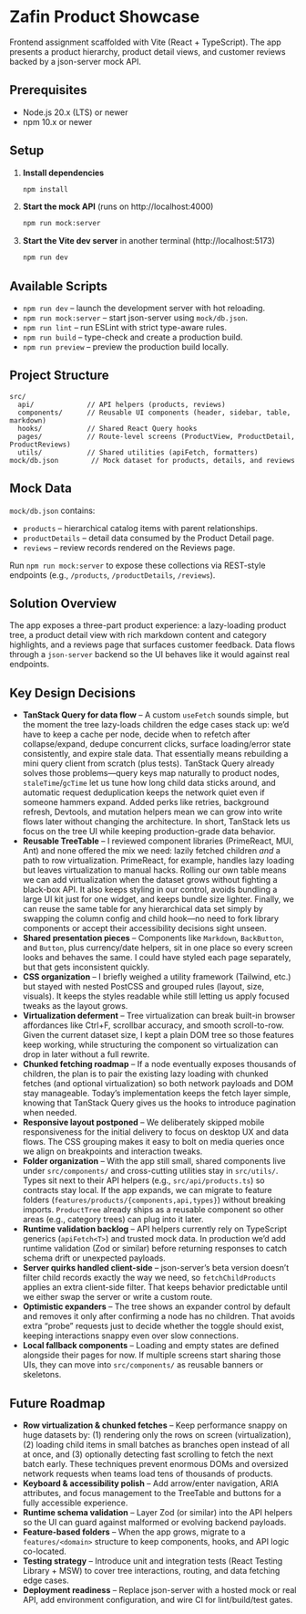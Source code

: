 # Zafin Product Showcase

Frontend assignment scaffolded with Vite (React + TypeScript). The app presents a product hierarchy, product detail views, and customer reviews backed by a json-server mock API.

## Prerequisites

- Node.js 20.x (LTS) or newer
- npm 10.x or newer

## Setup

1. **Install dependencies**
   ```bash
   npm install
   ```
2. **Start the mock API** (runs on http://localhost:4000)
   ```bash
   npm run mock:server
   ```
3. **Start the Vite dev server** in another terminal (http://localhost:5173)
   ```bash
   npm run dev
   ```

## Available Scripts

- `npm run dev` – launch the development server with hot reloading.
- `npm run mock:server` – start json-server using `mock/db.json`.
- `npm run lint` – run ESLint with strict type-aware rules.
- `npm run build` – type-check and create a production build.
- `npm run preview` – preview the production build locally.

## Project Structure

```
src/
  api/             // API helpers (products, reviews)
  components/      // Reusable UI components (header, sidebar, table, markdown)
  hooks/           // Shared React Query hooks
  pages/           // Route-level screens (ProductView, ProductDetail, ProductReviews)
  utils/           // Shared utilities (apiFetch, formatters)
mock/db.json        // Mock dataset for products, details, and reviews
```

## Mock Data

`mock/db.json` contains:
- `products` – hierarchical catalog items with parent relationships.
- `productDetails` – detail data consumed by the Product Detail page.
- `reviews` – review records rendered on the Reviews page.

Run `npm run mock:server` to expose these collections via REST-style endpoints (e.g., `/products`, `/productDetails`, `/reviews`).


## Solution Overview

The app exposes a three-part product experience: a lazy-loading product tree, a product detail view with rich markdown content and category highlights, and a reviews page that surfaces customer feedback. Data flows through a `json-server` backend so the UI behaves like it would against real endpoints.


## Key Design Decisions

- **TanStack Query for data flow** – A custom `useFetch` sounds simple, but the moment the tree lazy-loads children the edge cases stack up: we’d have to keep a cache per node, decide when to refetch after collapse/expand, dedupe concurrent clicks, surface loading/error state consistently, and expire stale data. That essentially means rebuilding a mini query client from scratch (plus tests). TanStack Query already solves those problems—query keys map naturally to product nodes, `staleTime`/`gcTime` let us tune how long child data sticks around, and automatic request deduplication keeps the network quiet even if someone hammers expand. Added perks like retries, background refresh, Devtools, and mutation helpers mean we can grow into write flows later without changing the architecture. In short, TanStack lets us focus on the tree UI while keeping production-grade data behavior.
- **Reusable TreeTable** – I reviewed component libraries (PrimeReact, MUI, Ant) and none offered the mix we need: lazily fetched children *and* a path to row virtualization. PrimeReact, for example, handles lazy loading but leaves virtualization to manual hacks. Rolling our own table means we can add virtualization when the dataset grows without fighting a black-box API. It also keeps styling in our control, avoids bundling a large UI kit just for one widget, and keeps bundle size lighter. Finally, we can reuse the same table for any hierarchical data set simply by swapping the column config and child hook—no need to fork library components or accept their accessibility decisions sight unseen.
- **Shared presentation pieces** – Components like `Markdown`, `BackButton`, and `Button`, plus currency/date helpers, sit in one place so every screen looks and behaves the same. I could have styled each page separately, but that gets inconsistent quickly.
- **CSS organization** – I briefly weighed a utility framework (Tailwind, etc.) but stayed with nested PostCSS and grouped rules (layout, size, visuals). It keeps the styles readable while still letting us apply focused tweaks as the layout grows.
- **Virtualization deferment** – Tree virtualization can break built-in browser affordances like Ctrl+F, scrollbar accuracy, and smooth scroll-to-row. Given the current dataset size, I kept a plain DOM tree so those features keep working, while structuring the component so virtualization can drop in later without a full rewrite.
- **Chunked fetching roadmap** – If a node eventually exposes thousands of children, the plan is to pair the existing lazy loading with chunked fetches (and optional virtualization) so both network payloads and DOM stay manageable. Today’s implementation keeps the fetch layer simple, knowing that TanStack Query gives us the hooks to introduce pagination when needed.
- **Responsive layout postponed** – We deliberately skipped mobile responsiveness for the initial delivery to focus on desktop UX and data flows. The CSS grouping makes it easy to bolt on media queries once we align on breakpoints and interaction tweaks.
- **Folder organization** – With the app still small, shared components live under `src/components/` and cross-cutting utilities stay in `src/utils/`. Types sit next to their API helpers (e.g., `src/api/products.ts`) so contracts stay local. If the app expands, we can migrate to feature folders (`features/products/{components,api,types}`) without breaking imports. `ProductTree` already ships as a reusable component so other areas (e.g., category trees) can plug into it later.
- **Runtime validation backlog** – API helpers currently rely on TypeScript generics (`apiFetch<T>`) and trusted mock data. In production we’d add runtime validation (Zod or similar) before returning responses to catch schema drift or unexpected payloads.
- **Server quirks handled client-side** – json-server’s beta version doesn’t filter child records exactly the way we need, so `fetchChildProducts` applies an extra client-side filter. That keeps behavior predictable until we either swap the server or write a custom route.
- **Optimistic expanders** – The tree shows an expander control by default and removes it only after confirming a node has no children. That avoids extra “probe” requests just to decide whether the toggle should exist, keeping interactions snappy even over slow connections.
- **Local fallback components** – Loading and empty states are defined alongside their pages for now. If multiple screens start sharing those UIs, they can move into `src/components/` as reusable banners or skeletons.


## Future Roadmap

- **Row virtualization & chunked fetches** – Keep performance snappy on huge datasets by: (1) rendering only the rows on screen (virtualization), (2) loading child items in small batches as branches open instead of all at once, and (3) optionally detecting fast scrolling to fetch the next batch early. These techniques prevent enormous DOMs and oversized network requests when teams load tens of thousands of products.
- **Keyboard & accessibility polish** – Add arrow/enter navigation, ARIA attributes, and focus management to the TreeTable and buttons for a fully accessible experience.
- **Runtime schema validation** – Layer Zod (or similar) into the API helpers so the UI can guard against malformed or evolving backend payloads.
- **Feature-based folders** – When the app grows, migrate to a `features/<domain>` structure to keep components, hooks, and API logic co-located.
- **Testing strategy** – Introduce unit and integration tests (React Testing Library + MSW) to cover tree interactions, routing, and data fetching edge cases.
- **Deployment readiness** – Replace json-server with a hosted mock or real API, add environment configuration, and wire CI for lint/build/test gates.
